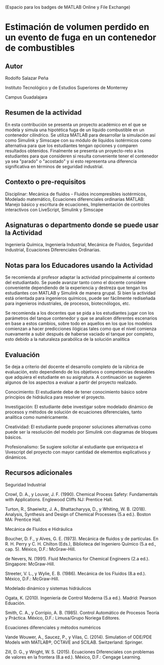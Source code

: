 (Espacio para los badges de MATLAB Online y File Exchange)

# Estimación de volumen perdido en un evento de fuga en un contenedor de combustibles

## Autor
Rodolfo Salazar Peña

Instituto Tecnológico y de Estudios Superiores de Monterrey

Campus Guadalajara


## Resumen de la actividad
En esta contribución se presenta un proyecto académico en el que se modela y simula una hipotética fuga de un líquido combustible en un contenedor cilíndrico. Se utiliza MATLAB para desarrollar la simulación así como Simulink y Simscape con su módulo de líquidos isotérmicos como alternativa para que los estudiantes tengan opciones y comparen resultados obtenidos. Finalmente se presenta un proyecto-reto a los estudiantes para que consideren si resulta conveniente tener el contenedor ya sea "parado" o "acostado" y si esto representa una diferencia significativa en términos de seguridad industrial. 

## Contexto o pre-requisitos
Disciplinar: Mecánica de fluidos - Fluidos incompresibles isotérmicos, Modelado matemático, Ecuaciones diferenciales ordinarias
MATLAB: Manejo básico y escritura de ecuaciones, Implementación de controles interactivos con LiveScript, Simulink y Simscape

## Asignaturas o departmento donde se puede usar la Actividad
Ingeniería Química, Ingeniería Industrial, Mecánica de Fluidos, Seguridad Industrial, Ecuaciones Diferenciales Ordinarias.

## Notas para los Educadores usando la Actividad
Se recomienda al profesor adaptar la actividad principalmente al contexto del estudiantado. Se puede avanzar tanto como el docente considere conveniente dependiendo de la experiencia y destreza que tengan los estudiantes con MATLAB y Simulink de manera grupal. Si bien la actividad está orientada para ingenieros químicos, puede ser fácilmente rediseñada para ingenieros industriales, de procesos, biotecnólogos, etc.

Se recomienda a los docentes que se pida a los estudiantes jugar con los parámetros del tanque contenedor y que se analicen diferentes escenarios en base a estos cambios, sobre todo en aquellos en los que los modelos comienzan a hacer predicciones ilógicas tales como que el nivel comienza nuevamente a subir después de haberse vaciado el tanque por completo, esto debido a la naturaleza parabólica de la solución analítica

## Evaluación
Se deja a criterio del docente el desarrollo completo de la rúbrica de evaluación, esto dependiendo de los objetivos o competencias deseables que adquiera el estudiante en su asignatura. A continuación se sugieren algunos de los aspectos a evaluar a partir del proyecto realizado.

Conocimiento: El estudiante debe de tener conocimiento básico sobre principios de hidráulica para resolver el proyecto.

Investigación: El estudiante debe investigar sobre modelado dinámico de procesos y métodos de solución de ecuaciones diferenciales, tanto analítica como numéricamente. 

Creatividad: El estudiante puede proponer soluciones alternativas como puede ser la resolución del modelo por Simulink con diagramas de bloques básicos.

Profesionalismo: Se sugiere solicitar al estudiante que enriquezca el \livescript del proyecto con mayor cantidad de elementos explicativos y dinámicos.

## Recursos adicionales
Seguridad Industrial

Crowl, D. A., y Louvar, J. F. (1990). Chemical Process Safety: Fundamentals with Applications. Englewood Cliffs NJ: Prentice Hall.

Turton, R., Shaeiwitz, J. A., Bhattacharyya, D., y Whiting, W. B. (2018). Analysis, Synthesis and Design of Chemical Processes (5.a ed.). Boston MA: Prentice Hall.

Mecánica de Fluidos e Hidráulica

Boucher, D. F., y Alves, G. E. (1973). Mecánica de fluidos y de partículas. En R. H. Perry y C. H. Chilton (Eds.), Biblioteca del Ingeniero Químico (5.a ed., cap. 5). México, D.F.: McGraw-Hill.

de Nevers, N. (1991). Fluid Mechanics for Chemical Engineers (2.a ed.). Singapore: McGraw-Hill.

Streeter, V. L., y Wylie, E. B. (1986). Mecánica de los Fluidos (8.a ed.). México, D.F.: McGraw-Hill.

Modelado dinámico y sistemas hidráulicos

Ogata, K. (2010). Ingeniería de Control Moderna (5.a ed.). Madrid: Pearson Eduación.

Smith, C. A., y Corripio, A. B. (1985). Control Automático de Procesos Teoría y Práctica. México, D.F.: Limusa/Grupo Noriega Editores.

Ecuaciones diferenciales y métodos numéricos

Vande Wouwer, A., Saucez, P., y Vilas, C. (2014). Simulation of ODE/PDE Models with MATLAB®, OCTAVE and SCILAB. Switzerland: Springer.

Zill, D. G., y Wright, W. S. (2015). Ecuaciones Diferenciales con problemas de valores en la frontera (8.a ed.). México, D.F.: Cengage Learning.
